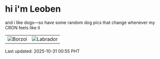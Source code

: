 # hi i'm Leoben

and i like dogs—so have some random dog pics that change whenever my CRON feels like it

|  |  |
|--------|----------|
| ![Borzoi](https://random-dog-vercel.vercel.app/api/random-borzoi?v=1761843348) | ![Labrador](https://random-dog-vercel.vercel.app/api/random-labrador?v=1761843348) |

Last updated: 2025-10-31 00:55 PHT
